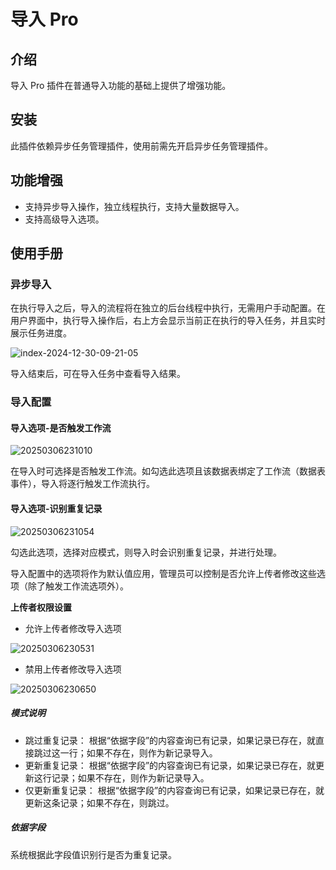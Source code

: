# 导入 Pro

<PluginInfo commercial="true" name="action-import-pro"></PluginInfo>

## 介绍

导入 Pro 插件在普通导入功能的基础上提供了增强功能。

## 安装

此插件依赖异步任务管理插件，使用前需先开启异步任务管理插件。

## 功能增强

- 支持异步导入操作，独立线程执行，支持大量数据导入。
- 支持高级导入选项。

## 使用手册

### 异步导入

在执行导入之后，导入的流程将在独立的后台线程中执行，无需用户手动配置。在用户界面中，执行导入操作后，右上方会显示当前正在执行的导入任务，并且实时展示任务进度。

![index-2024-12-30-09-21-05](https://static-docs.nocobase.com/index-2024-12-30-09-21-05.png)

导入结束后，可在导入任务中查看导入结果。

### 导入配置

#### 导入选项-是否触发工作流

<!-- ![index-2024-12-30-09-16-55](https://static-docs.nocobase.com/index-2024-12-30-09-16-55.png) -->
![20250306231010](https://static-docs.nocobase.com/20250306231010.png)

在导入时可选择是否触发工作流。如勾选此选项且该数据表绑定了工作流（数据表事件），导入将逐行触发工作流执行。

#### 导入选项-识别重复记录

<!-- ![index-2024-12-30-09-18-27](https://static-docs.nocobase.com/index-2024-12-30-09-18-27.png) -->
![20250306231054](https://static-docs.nocobase.com/20250306231054.png)

勾选此选项，选择对应模式，则导入时会识别重复记录，并进行处理。

导入配置中的选项将作为默认值应用，管理员可以控制是否允许上传者修改这些选项（除了触发工作流选项外）。

**上传者权限设置**

- 允许上传者修改导入选项

![20250306230531](https://static-docs.nocobase.com/20250306230531.png)

- 禁用上传者修改导入选项

![20250306230650](https://static-docs.nocobase.com/20250306230650.png)
##### 模式说明

- 跳过重复记录： 根据“依据字段”的内容查询已有记录，如果记录已存在，就直接跳过这一行；如果不存在，则作为新记录导入。
- 更新重复记录： 根据“依据字段”的内容查询已有记录，如果记录已存在，就更新这行记录；如果不存在，则作为新记录导入。
- 仅更新重复记录： 根据“依据字段”的内容查询已有记录，如果记录已存在，就更新这条记录；如果不存在，则跳过。

##### 依据字段

系统根据此字段值识别行是否为重复记录。
